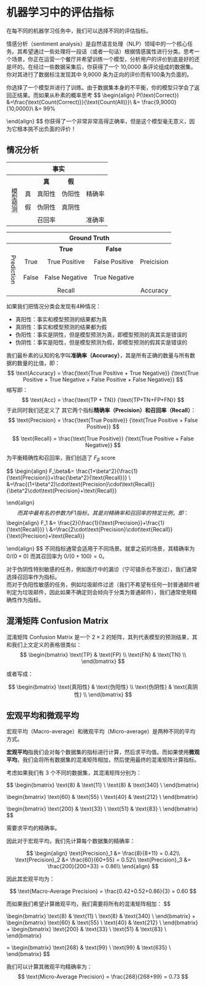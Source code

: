 # 机器学习中的评估指标

在每不同的机器学习任务中，我们可以选择不同的评估指标。

情感分析（sentiment analysis）是自然语言处理（NLP）领域中的一个核心任务。其希望通过一些处理将一段话（或者一句话）根据情感属性进行分类。思考一个场景，你正在运营一个餐厅并希望训练一个模型，分析用户的评价到底是好的还是坏的。在经过一些数据采集后，你获得了一个 10,0000 条评论组成的数据集。你对其进行了数据标注发现其中 9,9000 条为正向的评价而有100条为负面的。

你选择了一个模型并进行了训练。由于数据集本身的不平衡，你的模型只学会了返回正结果。而如果从朴素的概率思考
$$
\begin{align}
P(\text{Correct}) &=\frac{\text{Count(Correct)}}{\text{Count(All)}}\\
&= \frac{9,9000}{10,0000}\\
&= 99\%

\end{align}
$$
你获得了一个非常非常高得正确率，但是这个模型毫无意义，因为它根本挑不出负面的评价！

## 情况分析

<table style="text-align: center">
    <tr>
        <th colspan="2"></th>
        <th colspan="2" style="text-align: center">事实</th>
    </tr>
    <tr>
        <th colspan="2"></th>
        <th colspan="1" style="text-align: center">真</th>
        <th colspan="1" style="text-align: center">假</th>
        <th></th>
    </tr>
    <tr>
        <td rowspan="2" style="writing-mode:vertical-lr">
        模型预测
        </td>
        <td>真</td><td>真阳性</td><td>伪阳性</td><td>精确率</td>
    </tr>
    <tr>
        <td>假</td><td>伪阴性</td><td>真阴性</td><td></td>
    </tr>
    <tr>
        <td colspan="2"></td><td>召回率</td><td colspan=""></td><td>准确率</td>
    </tr>
</table>

<table style="text-align: center">
    <tr>
        <th colspan="2"></th>
        <th colspan="2" style="text-align: center">Ground Truth</th>
    </tr>
    <tr>
        <th colspan="2"></th>
        <th colspan="1" style="text-align: center">True</th>
        <th colspan="1" style="text-align: center">False</th>
        <th></th>
    </tr>
    <tr>
        <td rowspan="2" style="writing-mode:vertical-rl">
        Prediction
        </td>
        <td>True</td><td>True Positive</td><td>False Positive</td> <td>Preicision</td>
    </tr>
    <tr>
        <td>False</td><td>False Negative</td><td>True Negative</td>
        <td></td>
    </tr>
    <tr>
        <td colspan="2"></td><td>Recall</td><td colspan=""></td><td>Accuracy</td>
    </tr>
</table>

如果我们把情况分类会发现有4种情况：

- 真阳性：事实和模型预测的结果都为真
- 真阴性：事实和模型预测的结果都为假
- 伪阳性：事实是阴性，但是模型预测为真，即模型预测的真其实是错误的
- 伪阴性：事实是阳性，但是模型预测为假，即模型预测的假其实是错误的

我们最朴素的认知的名字叫**准确率（Accuracy）**，其是所有正确的数量与所有数据的数量的比值，即：
$$
\text{Accuracy} = \frac{\text{True Positive + True Negative}}
{\text{True Positive + True Negative + False Positive + False Negative}}
$$
缩写即：
$$
\text{Acc} = \frac{\text{TP + TN}}
{\text{TP+TN+FP+FN}}
$$
于此同时我们还定义了 其它两个指标**精确率（Precision）**和**召回率（Recall）**：
$$
\text{Precision} = \frac{\text{True Positive}}
{\text{True Positive + False Positive}}
$$

$$
\text{Recall} = \frac{\text{True Positive}}
{\text{True Positive + False Negative}}
$$

为平衡精确性和召回率，我们创造了 $F_\beta$ score


$$
\begin{align}
F_\beta&=
\frac{1+\beta^2}{\frac{1}{\text{Precision}}+\frac{\beta^2}{\text{Recall}}}
\\
&=\frac{(1+\beta^2)\cdot\text{Precision}\cdot\text{Recall}}
{\beta^2\cdot\text{Precision}+\text{Recall}}

\end{align}
$$
而其中最有名的参数为 F1 指标，其是对精确率和召回率的特定比例，即：
$$
\begin{align}
F_1
&=
\frac{2}{\frac{1}{\text{Precision}}+\frac{1}{\text{Recall}}}
\\
&=\frac{2\cdot\text{Precision}\cdot\text{Recall}}
{\text{Precision}+\text{Recall}}

\end{align}
$$
不同指标通常会适用于不同场景。就拿之前的场景，其精确率为 $0 / (0 + 0)$ 而其召回率为 $0 / (0 + 100) = 0$。

对于伪阴性特别敏感的任务，例如医疗中的漏诊（宁可错杀也不放过），我们通常选择召回率作为指标。  
而对于伪阳性敏感的任务，例如垃圾邮件过滤（我们不希望有任何一封普通邮件被判定为垃圾邮件，因此如果不确定则会倾向于分类为普通邮件），我们通常使用精确性作为指标。

## 混淆矩阵 Confusion Matrix

混淆矩阵 Confusion Matrix 是一个 $2 \times 2$ 的矩阵，其列代表模型的预测结果，其和我们上文定义的表格很类似：
$$
\begin{bmatrix}
\text{TP} & \text{FP} \\
\text{FN} & \text{TN} \\
\end{bmatrix}
$$

或者写成：

$$
\begin{bmatrix}
\text{真阳性} & \text{伪阳性} \\
\text{伪阴性} & \text{真阴性} \\
\end{bmatrix}
$$


## 宏观平均和微观平均

宏观平均（Macro-average）和微观平均（Micro-average）是两种不同的平均方式。

**宏观平均**指我们会对每个数据集的指标进行计算，然后求平均值。而如果使用**微观平均**，我们会将所有数据集的混淆矩阵相加，然后使用最终的混淆矩阵计算指标。

考虑如果我们有 3 个不同的数据集，其混淆矩阵分别为：

$$
\begin{bmatrix}
\text{8} & \text{11} \\
\text{8} & \text{340} \\
\end{bmatrix}

\begin{bmatrix}
\text{60} & \text{55} \\
\text{40} & \text{212} \\
\end{bmatrix}

\begin{bmatrix}
\text{200} & \text{33} \\
\text{51} & \text{83} \\
\end{bmatrix}
$$

需要求平均的精确率。

因此对于宏观平均，我们先计算每个数据集的精确率：

$$
\begin{align}
\text{Precision}_1 &= \frac{8}{8+11} = 0.42\\
\text{Precision}_2 &= \frac{60}{60+55} = 0.52\\
\text{Precision}_3 &= \frac{200}{200+33} = 0.86\\
\end{align}
$$

因此其宏观平均为：

$$
\text{Macro-Average Precision} = \frac{0.42+0.52+0.86}{3} = 0.60
$$

而如果我们希望计算微观平均，我们需要将所有的混淆矩阵相加：
$$

\begin{bmatrix}
\text{8} & \text{11} \\
\text{8} & \text{340} \\
\end{bmatrix}
+
\begin{bmatrix}
\text{60} & \text{55} \\
\text{40} & \text{212} \\
\end{bmatrix}
+
\begin{bmatrix}
\text{200} & \text{33} \\
\text{51} & \text{83} \\
\end{bmatrix}

=
\begin{bmatrix}
\text{268} & \text{99} \\
\text{99} & \text{635} \\
\end{bmatrix}
$$

我们可以计算其微观平均精确率为：
$$
\text{Micro-Average Precision} = \frac{268}{268+99} = 0.73
$$